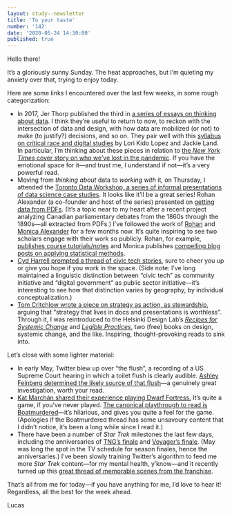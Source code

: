 ```yaml
---
layout: study--newsletter
title: 'To your taste'
number: '142'
date: '2020-05-24 14:30:00'
published: true
---
```


Hello there!

It’s a gloriously sunny Sunday. The heat approaches, but I’m quieting my anxiety over that, trying to enjoy today.

Here are some links I encountered over the last few weeks, in some rough categorization:

- In 2017, Jer Thorp published the third in [a series of essays on thinking about data](https://twitter.com/blprnt/status/885867617248051200). I think they’re useful to return to now, to reckon with the intersection of data and design, with how data are mobilized (or not) to make (to justify?) decisions, and so on. They pair well with this [syllabus on critical race and digital studies](https://criticalracedigitalstudies.com/syllabus/) by Lori Kido Lopez and Jackie Land. In particular, I’m thinking about these pieces in relation to [the _New York Times_ cover story on who we’ve lost in the pandemic](https://www.nytimes.com/interactive/2020/05/24/us/us-coronavirus-deaths-100000.html). If you have the emotional space for it—and trust me, I understand if not—it’s a very powerful read.
- Moving from _thinking about_ data to _working with_ it, on Thursday, I attended the [Toronto Data Workshop, a series of informal presentations of data science case studies](https://rohanalexander.com/toronto_data_workshop.html). It looks like it’ll be a great series! Rohan Alexander (a co-founder and host of the series) presented on [getting data from PDFs](https://www.tellingstorieswithdata.com/03-03-pdfs.html). (It’s a topic near to my heart after a recent project analyzing Canadian parliamentary debates from the 1860s through the 1890s—all extracted from PDFs.) I’ve followed the work of [Rohan](https://twitter.com/RohanAlexander) and [Monica Alexander](https://twitter.com/monjalexander) for a few months now. It’s quite inspiring to see two scholars engage with their work so publicly. Rohan, for example, [publishes course tutorials/notes](https://www.tellingstorieswithdata.com/) and Monica publishes [compelling blog posts on applying statistical methods](https://www.monicaalexander.com/posts/2019-08-07-mrp/).
- [Cyd Harrell prompted a thread of civic tech stories](https://twitter.com/cydharrell/status/1261081437748359170), sure to cheer you up or give you hope if you work in the space. (Side note: I’ve long maintained a linguistic distinction between “civic tech” as community initiative and “digital government” as public sector initiative—it’s interesting to see how that distinction varies by geography, by individual conceptualization.)
- [Tom Critchlow wrote a piece on strategy as action, as stewardship](https://tomcritchlow.com/2018/06/28/strategy-stewardship/), arguing that “strategy that lives in docs and presentations is worthless”. Through it, I was reintroduced to the Helsinki Design Lab’s [_Recipes for Systemic Change_](http://www.helsinkidesignlab.org/peoplepods/themes/hdl/downloads/In_Studio-Recipes_for_Systemic_Change.pdf) and [_Legible Practices_](http://helsinkidesignlab.org/peoplepods/themes/hdl/downloads/Legible_Practises.pdf), two (free) books on design, systemic change, and the like. Inspiring, thought-provoking reads to sink into.

Let’s close with some lighter material:

- In early May, Twitter blew up over “the flush”, a recording of a US Supreme Court hearing in which a toilet flush is clearly audible. [Ashley Feinberg determined the likely source of that flush](https://slate.com/news-and-politics/2020/05/toilet-flush-supreme-court-livestream.html)—a genuinely great investigation, worth your read.
- [Kat Marchán shared their experience playing Dwarf Fortress.](https://twitter.com/zkat__/status/1256810012229332992) It’s quite a game, if you’ve never played. [The canonical playthrough to read is Boatmurdered](https://lparchive.org/Dwarf-Fortress-Boatmurdered/)—it’s hilarious, and gives you quite a feel for the game. (Apologies if the Boatmurdered thread has some unsavoury content that I didn’t notice, it’s been a long while since I read it.)
- There have been a number of _Star Trek_ milestones the last few days, including the anniversaries of [TNG’s finale](https://twitter.com/trekcore/status/1264177304001040387) and [Voyager’s finale](https://twitter.com/StarTrek/status/1264305092863258630). (May was long the spot in the TV schedule for season finales, hence the anniversaries.) I’ve been slowly training Twitter’s algorithm to feed me more _Star Trek_ content—for my mental health, y’know—and it recently turned up this [great thread of memorable scenes from the franchise](https://twitter.com/TTrekkie/status/1262168797558960128).

That’s all from me for today—if you have anything for me, I’d love to hear it! Regardless, all the best for the week ahead.

Lucas